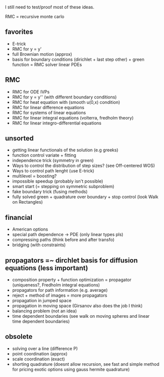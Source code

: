 I still need to test/proof most of these ideas.

RMC = recursive monte carlo
## favorites
- E-trick
- RMC for y = y' 
- full Brownian motion (approx)
- basis for boundary conditions (dirichlet + last step other) + green function = RMC solver linear PDEs

## RMC
- RMC for ODE IVPs
- RMC for y = y'' (with different boundary conditions)
- RMC for heat equation with (smooth u(0,x) condition)
- RMC for linear difference equations
- RMC for systems of linear equations 
- RMC for linear integral equations (volterra, fredholm theory)
- RMC for linear integro-differential equations

## unsorted
- getting linear functionals of the solution (e.g greeks)
- function control variate + fitting
- independence trick (symmetry in green)
- Ways to control the distribution of step sizes? (see Off-centered WOS)
- Ways to control path lenght (use E-trick)
- multilevel = boosting?
- impossible speedup (probably isn't possible)
- smart start (= stepping on symmetric subproblem)
- fake boundary trick (fusing methods)
- fully solved green + quadrature over boundary + stop control (look Walk on Rectangles)

## financial
- American options
- special path dependence -> PDE (only linear types pls)
- compressing paths (think before and after transfo)
- bridging (with constraints)

## propagators =~ dirchlet basis for diffusion equations (less important)
- composition property + function optimization = propagator (uniqueness?, Fredholm integral equations)
- propagators for path information (e.g. average)
- reject + method of images = more propagators
- propagation in jumped space
- propagation in moving space (Girsanov also does the job I think)
- balancing problem  (not an idea)
- time dependent boundaries (see walk on moving spheres and linear time dependent boundaries)

## obsolete
- solving over a line (difference P) 
- point coordination (approx)
- scale coordination (exact) 
- shorting quadrature (doesnt allow recursion, see fast and simple method for pricing exotic options using gauss hermite quadrature)

